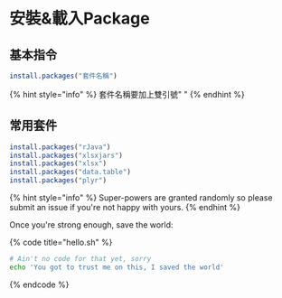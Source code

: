 # 安裝&載入Package

## 基本指令

```r
install.packages("套件名稱")
```

{% hint style="info" %}
套件名稱要加上雙引號" "
{% endhint %}

## 常用套件

```r
install.packages("rJava")
install.packages("xlsxjars")
install.packages("xlsx")
install.packages("data.table")
install.packages("plyr")

```



{% hint style="info" %}
 Super-powers are granted randomly so please submit an issue if you're not happy with yours.
{% endhint %}

Once you're strong enough, save the world:

{% code title="hello.sh" %}
```bash
# Ain't no code for that yet, sorry
echo 'You got to trust me on this, I saved the world'
```
{% endcode %}



